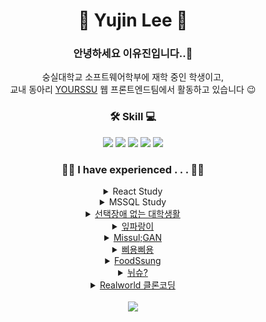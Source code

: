 <div align="center">

<h1>🐧 Yujin Lee 🦕</h1>
<h3>안녕하세요 이유진입니다..👋</h3>
숭실대학교 소프트웨어학부에 재학 중인 학생이고,</br>
교내 동아리 <a href="https://github.com/yourssu">YOURSSU</a> 웹 프론트엔드팀에서 활동하고 있습니다 😉</br>


<h3>🛠 Skill 💻</h3>
  <img src="https://img.shields.io/badge/JavaScript-F7DF1E?style=flat-square&logo=JavaScript&logoColor=white"/>
  <img src="https://img.shields.io/badge/TypeScript-3178C6?style=flat-square&logo=TypeScript&logoColor=white"/>
  <img src="https://img.shields.io/badge/HTML5-E34F26?style=flat-square&logo=HTML5&logoColor=white"/>
  <img src="https://img.shields.io/badge/CSS3-1572B6?style=flat-square&logo=CSS3&logoColor=white"/>
  <img src="https://img.shields.io/badge/React-61DAFB?style=flat-square&logo=React&logoColor=white"/>

<h3>👩‍💻 I have experienced . . . 👩‍💻</h3>
<details>
<summary> React Study </summary>
- 진행 기간: 2021.07.12 ~ 2021.08.31</br>
- 숭실대학교 소모임 Ci&Ai 진행 스터디</br>
- HTML & CSS & Javascript 기초 스터디</br>
- 트위터, To-do 리스트, 네이버 블로그 클론코딩 </br>
</details>

<details><summary> MSSQL Study </summary>
- 진행 기간: 2022.01.11 ~ 2022.03.23</br>
- 숭실대학교 소모임 Ci&Ai 진행 스터디 </br>
- <a href="https://www.inflearn.com/course/mssql-%EB%8D%B0%EC%9D%B4%ED%84%B0%EB%B2%A0%EC%9D%B4%EC%8A%A4-%ED%8C%8C%ED%8A%B81">MSSQL Server 2016 기반의 데이터베이스 입문에서 활용까지 Part.1</a> ~ <a href="https://www.inflearn.com/course/mssql-%EB%8D%B0%EC%9D%B4%ED%84%B0%EB%B2%A0%EC%9D%B4%EC%8A%A4-%ED%8C%8C%ED%8A%B83">MSSQL Server 2016 기반의 데이터베이스 입문에서 활용까지 Part.3</a>
</details>

<details><summary><a href="https://github.com/hongjunehuke/2022-Winter-Java-TeamProject">선택장애 없는 대학생활</a></summary>
- 진행 기간: 2022.02.09 ~ 2022.02.27</br>
- 숭실대학교 소모임 Ci&Ai 토이 프로젝트 경진대회</br>
- 자바 AWT, Swing을 이용한 GUI 프로그램</br>
- 레시피, 재료 조합 추천 프로그램 </br>
</details>

<details>
  <summary><a href="https://github.com/nijuy/chlorophyll">잎파랑이</a></summary>
- 진행 기간: 2022.03.02 ~ 2022.06.14</br>
- 식물 추천, 기록, 관리용 안드로이드 어플리케이션
</details>

<details>
  <summary><a href="https://github.com/MISSUL-GAN">Missul;GAN</a></summary>
- 진행 기간: 2022.07 ~ 2022.09</br>
- 숭실대학교 소프트웨어공모전 총장상 수상작</br>
- GAN을 활용한 작품 공유 커뮤니티 및 NFT 연동 서비스
</details>

<details>
  <summary><a href="https://github.com/bbiyongbbiyong/bbiyong-front">삐용삐용</a></summary>
- 진행 기간: 2022.11 ~ 2022.12 / 2023.07.03~ 2023.07.31</br>
- 실시간 재난 알림/모아보기 서비스
</details>

<details>
  <summary><a href="https://foodssung.soomsil.de/">FoodSsung</a></summary>
- 진행 기간: 2023.05.01 ~ 2023.05.15</br>
- 숭실대학교 동아리 YOURSSU - 웹 프론트엔드 팀</br>
- 봄축제 동아리 부스 홍보를 위한 웹 게임
</details>

<details>
  <summary><a href="https://github.com/rookieton-fox/Nyu-SSU-FE">뉘슈?</a></summary>
- 진행 기간: 2023.05.10 ~ 2023.05.31</br>
- 숭실대학교 동아리 YOURSSU - 루키톤</br>
- 숭실대학교 학생을 위한 디지털 명함 서비스
</details>

<details>
  <summary><a href="https://github.com/nijuy/realworld-PB">Realworld 클론코딩</a></summary>
- 진행 기간: 2023.05.20 ~ 2023.07.07</br>
- 숭실대학교 동아리 YOURSSU - 웹 프론트엔드 팀 인큐베이팅</br>
- Realworld 클론코딩 프로젝트</br>
</details></br>

<img src="https://github-readme-stats.vercel.app/api?username=nijuy&count_private=true">
</div>
